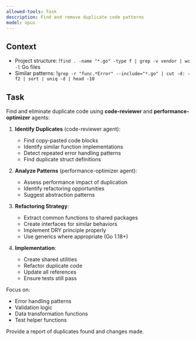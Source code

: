 ```yaml
---
allowed-tools: Task
description: Find and remove duplicate code patterns
model: opus
---
```


## Context
- Project structure: !`find . -name "*.go" -type f | grep -v vendor | wc -l` Go files
- Similar patterns: !`grep -r "func.*Error" --include="*.go" | cut -d: -f2 | sort | uniq -d | head -10`

## Task

Find and eliminate duplicate code using **code-reviewer** and **performance-optimizer** agents:

1. **Identify Duplicates** (code-reviewer agent):
   - Find copy-pasted code blocks
   - Identify similar function implementations
   - Detect repeated error handling patterns
   - Find duplicate struct definitions

2. **Analyze Patterns** (performance-optimizer agent):
   - Assess performance impact of duplication
   - Identify refactoring opportunities
   - Suggest abstraction patterns

3. **Refactoring Strategy**:
   - Extract common functions to shared packages
   - Create interfaces for similar behaviors
   - Implement DRY principle properly
   - Use generics where appropriate (Go 1.18+)

4. **Implementation**:
   - Create shared utilities
   - Refactor duplicate code
   - Update all references
   - Ensure tests still pass

Focus on:
- Error handling patterns
- Validation logic
- Data transformation functions
- Test helper functions

Provide a report of duplicates found and changes made.